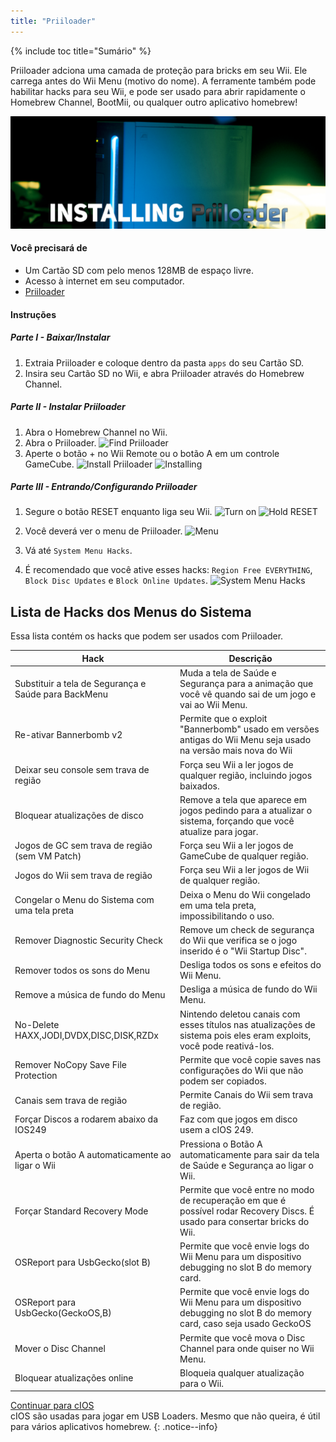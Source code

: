```yaml
---
title: "Priiloader"
---
```


{% include toc title="Sumário" %}

Priiloader adciona uma camada de proteção para bricks em seu Wii. Ele carrega antes do Wii Menu (motivo do nome). A ferramente também pode habilitar hacks para seu Wii, e pode ser usado para abrir rapidamente o Homebrew Channel, BootMii, ou qualquer outro aplicativo homebrew!

![Priiloader](/images/priiloader.jpg)

#### Você precisará de
* Um Cartão SD com pelo menos 128MB de espaço livre.
* Acesso à internet em seu computador.
* [Priiloader](/assets/files/Priiloader_v0_8_2.zip)

#### Instruções

##### Parte I - Baixar/Instalar

1. Extraia Priiloader e coloque dentro da pasta `apps` do seu Cartão SD.
2. Insira seu Cartão SD no Wii, e abra Priiloader através do Homebrew Channel.

##### Parte II - Instalar Priiloader

1. Abra o Homebrew Channel no Wii.
2. Abra o Priiloader.
![Find Priiloader](/images/Priiloader/1.jpg)
3. Aperte o botão + no Wii Remote ou o botão A em um controle GameCube.
![Install Priiloader](/images/Priiloader/2.jpg)
![Installing](/images/Priiloader/3.jpg)

##### Parte III - Entrando/Configurando Priiloader

1. Segure o botão RESET enquanto liga seu Wii.
![Turn on](/images/Priiloader/5.jpg)
![Hold RESET](/images/Priiloader/4.jpg)

2. Você deverá ver o menu de Priiloader.
![Menu](/images/Priiloader/6.jpg)
3. Vá até `System Menu Hacks`.
4. É recomendado que você ative esses hacks: `Region Free EVERYTHING`, `Block Disc Updates` e `Block Online Updates`.
![System Menu Hacks](/images/Priiloader/7.jpg)

## Lista de Hacks dos Menus do Sistema

Essa lista contém os hacks que podem ser usados com Priiloader.

|                  Hack                                |                                                     Descrição                                                                    |
|------------------------------------------------------|----------------------------------------------------------------------------------------------------------------------------------|
| Substituir a tela de Segurança e Saúde para BackMenu | Muda a tela de Saúde e Segurança para a animação que você vê quando sai de um jogo e vai ao Wii Menu.                            |
| Re-ativar Bannerbomb v2                              | Permite que o exploit "Bannerbomb" usado em versões antigas do Wii Menu seja usado na versão mais nova do Wii                    |
| Deixar seu console sem trava de região               | Força seu Wii a ler jogos de qualquer região, incluindo jogos baixados.                                                          |
| Bloquear atualizações de disco                       | Remove a tela que aparece em jogos pedindo para a atualizar o sistema, forçando que você atualize para jogar.                    |
| Jogos de GC sem trava de região (sem VM Patch)       | Força seu Wii a ler jogos de GameCube de qualquer região.                                                                        |
| Jogos do Wii sem trava de região                     | Força seu Wii a ler jogos de Wii de qualquer região.                                                                             |
| Congelar o Menu do Sistema com uma tela preta        | Deixa o Menu do Wii congelado em uma tela preta, impossibilitando o uso.                                                         |
| Remover Diagnostic Security Check                    | Remove um check de segurança do Wii que verifica se o jogo inserido é o "Wii Startup Disc".                                      |
| Remover todos os sons do Menu                        | Desliga todos os sons e efeitos do Wii Menu.                                                                                     |
| Remove a música de fundo do Menu                     | Desliga a música de fundo do Wii Menu.                                                                                           |
| No-Delete HAXX,JODI,DVDX,DISC,DISK,RZDx              | Nintendo deletou canais com esses títulos nas atualizações de sistema pois eles eram exploits, você pode reativá-los.            |
| Remover NoCopy Save File Protection                  | Permite que você copie saves nas configurações do Wii que não podem ser copiados.                                                |
| Canais sem trava de região                           | Permite Canais do Wii sem trava de região.                                                                                       |
| Forçar Discos a rodarem abaixo da IOS249             | Faz com que jogos em disco usem a cIOS 249.                                                                                      |
| Aperta o botão A automaticamente ao ligar o Wii      | Pressiona o Botão A automaticamente para sair da tela de Saúde e Segurança ao ligar o Wii.                                       |
| Forçar Standard Recovery Mode                        | Permite que você entre no modo de recuperação em que é possível rodar Recovery Discs. É usado para consertar bricks do Wii.      |
| OSReport para UsbGecko(slot B)                       | Permite que você envie logs do Wii Menu para um dispositivo debugging no slot B do memory card.                                  |
| OSReport para UsbGecko(GeckoOS,B)                    | Permite que você envie logs do Wii Menu para um dispositivo debugging no slot B do memory card, caso seja usado GeckoOS          |
| Mover o Disc Channel                                 | Permite que você mova o Disc Channel para onde quiser no Wii Menu.                                                               |
| Bloquear atualizações online                         | Bloqueia qualquer atualização para o Wii.                                                                                        |

[Continuar para cIOS](cios)<br>
cIOS são usadas para jogar em USB Loaders. Mesmo que não queira, é útil para vários aplicativos homebrew.
{: .notice--info}
